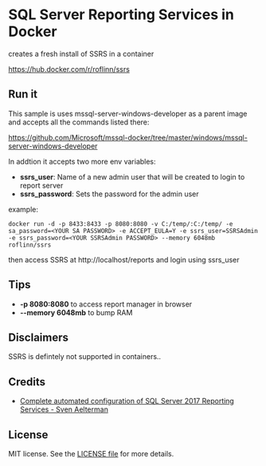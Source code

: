 # SQL Server Reporting Services in Docker

creates a fresh install of SSRS in a container

https://hub.docker.com/r/roflinn/ssrs

## Run it

This sample is uses mssql-server-windows-developer as a parent image and accepts all the commands listed there:

https://github.com/Microsoft/mssql-docker/tree/master/windows/mssql-server-windows-developer

In addtion it accepts two more env variables: </br>

- **ssrs_user**: Name of a new admin user that will be created to login to report server
- **ssrs_password**: Sets the password for the admin user

example:

```
docker run -d -p 8433:8433 -p 8080:8080 -v C:/temp/:C:/temp/ -e sa_password=<YOUR SA PASSWORD> -e ACCEPT_EULA=Y -e ssrs_user=SSRSAdmin -e ssrs_password=<YOUR SSRSAdmin PASSWORD> --memory 6048mb roflinn/ssrs
```

then access SSRS at http://localhost/reports and login using ssrs_user

## Tips

- **-p 8080:8080** to access report manager in browser
- **--memory 6048mb** to bump RAM

## Disclaimers

SSRS is defintely not supported in containers..

## Credits

- [Complete automated configuration of SQL Server 2017 Reporting Services - Sven Aelterman](https://svenaelterman.wordpress.com/2018/01/03/complete-automated-configuration-of-sql-server-2017-reporting-services/)

## License

MIT license. See the [LICENSE file](LICENSE) for more details.
